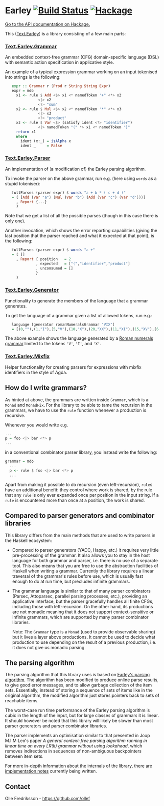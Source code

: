 Earley [![Build Status](https://travis-ci.org/ollef/Earley.svg?branch=master)](https://travis-ci.org/ollef/Earley) [![Hackage](https://img.shields.io/hackage/v/Earley.svg)](https://hackage.haskell.org/package/Earley)
======

[Go to the API documentation on Hackage.](https://hackage.haskell.org/package/Earley)

This ([Text.Earley](https://hackage.haskell.org/package/Earley/docs/Text-Earley.html)) is a library consisting of a few main parts:

### [Text.Earley.Grammar](https://hackage.haskell.org/package/Earley/docs/Text-Earley-Grammar.html)

An embedded context-free grammar (CFG) domain-specific language (DSL) with
semantic action specification in applicative style.

An example of a typical expression grammar working on an input tokenised
into strings is the following:

```haskell
   expr :: Grammar r (Prod r String String Expr)
   expr = mdo
     x1 <- rule $ Add <$> x1 <* namedToken "+" <*> x2
               <|> x2
               <?> "sum"
     x2 <- rule $ Mul <$> x2 <* namedToken "*" <*> x3
               <|> x3
               <?> "product"
     x3 <- rule $ Var <$> (satisfy ident <?> "identifier")
               <|> namedToken "(" *> x1 <* namedToken ")"
     return x1
     where
       ident (x:_) = isAlpha x
       ident _     = False
```

### [Text.Earley.Parser](https://hackage.haskell.org/package/Earley/docs/Text-Earley-Parser.html)

An implementation of (a modification of) the Earley parsing algorithm.

To invoke the parser on the above grammar, run e.g. (here using `words` as a
stupid tokeniser):

```haskell
   fullParses (parser expr) $ words "a + b * ( c + d )"
   = ( [Add (Var "a") (Mul (Var "b") (Add (Var "c") (Var "d")))]
     , Report {...}
     )
```

Note that we get a list of all the possible parses (though in this case
there is only one).

Another invocation, which shows the error reporting capabilities (giving the
last position that the parser reached and what it expected at that point),
is the following:

```haskell
   fullParses (parser expr) $ words "a +"
   = ( []
     , Report { position   = 2
              , expected   = ["(","identifier","product"]
              , unconsumed = []
              }
     )
```

### [Text.Earley.Generator](https://hackage.haskell.org/package/Earley/docs/Text-Earley-Generator.html)

Functionality to generate the members of the language that a grammar generates.

To get the language of a grammar given a list of allowed tokens, run e.g.:

```haskell
   language (generator romanNumeralsGrammar "VIX")
   = [(0,""),(1,"I"),(5,"V"),(10,"X"),(20,"XX"),(11,"XI"),(15,"XV"),(6,"VI"),(9,"IX"),(4,"IV"),(2,"II"),(3,"III"),(19,"XIX"),(16,"XVI"),(14,"XIV"),(12,"XII"),(7,"VII"),(21,"XXI"),(25,"XXV"),(30,"XXX"),(31,"XXXI"),(35,"XXXV"),(8,"VIII"),(13,"XIII"),(17,"XVII"),(26,"XXVI"),(29,"XXIX"),(24,"XXIV"),(22,"XXII"),(18,"XVIII"),(36,"XXXVI"),(39,"XXXIX"),(34,"XXXIV"),(32,"XXXII"),(23,"XXIII"),(27,"XXVII"),(33,"XXXIII"),(28,"XXVIII"),(37,"XXXVII"),(38,"XXXVIII")]
```

The above example shows the language generated by a [Roman numerals
grammar](examples/RomanNumerals.hs) limited to the tokens `'V'`, `'I'`, and
`'X'`.

### [Text.Earley.Mixfix](https://hackage.haskell.org/package/Earley/docs/Text-Earley-Mixfix.html)

Helper functionality for creating parsers for expressions with mixfix
identifiers in the style of Agda.

How do I write grammars?
------------------------

As hinted at above, the grammars are written inside `Grammar`, which is a
`Monad` and `MonadFix`.  For the library to be able to tame the recursion in
the grammars, we have to use the `rule` function whenever a production is
recursive.

Whenever you would write e.g.
```haskell
...
p = foo <|> bar <*> p
...
```
in a conventional combinator parser library, you instead write the following:
```haskell
grammar = mdo
  ...
  p <- rule $ foo <|> bar <*> p
  ...
```

Apart from making it possible to do recursion (even left-recursion), `rule`s
have an additional benefit: they control where work is shared, by the rule that
any `rule` is only ever expanded once per position in the input string. If a
`rule` is encountered more than once at a position, the work is shared.

Compared to parser generators and combinator libraries
------------------------------------------------------

This library differs from the main methods that are used to write parsers in
the Haskell ecosystem:

* Compared to parser generators (YACC, Happy, etc.) it requires very little
  pre-processing of the grammar. It also allows you to stay in the host
  language for both grammar and parser, i.e. there is no use of a separate
  tool. This also means that you are free to use the abstraction facilities of
  Haskell when writing a grammar. Currently the library requires a linear
  traversal of the grammar's rules before use, which is usually fast enough to
  do at run time, but precludes infinite grammars.

* The grammar language is similar to that of many parser combinators (Parsec,
  Attoparsec, parallel parsing processes, etc.), providing an applicative
  interface, but the parser gracefully handles all finite CFGs, including those
  with left-recursion. On the other hand, its productions are not monadic
  meaning that it does not support context-sensitive or infinite grammars,
  which are supported by many parser combinator libraries.

  Note: The `Grammar` type is a `Monad` (used to provide observable sharing)
  but it lives a layer above productions. It cannot be used to decide what
  production to use depending on the result of a previous production, i.e. it
  does not give us monadic parsing.

The parsing algorithm
---------------------

The parsing algorithm that this library uses is based on [Earley's parsing
algorithm](https://en.wikipedia.org/wiki/Earley_parser).  The algorithm has
been modified to produce online parse results, to give good error messages, and
to allow garbage collection of the item sets. Essentially, instead of storing a
sequence of sets of items like in the original algorithm, the modified
algorithm just stores pointers back to sets of reachable items.

The worst-case run time performance of the Earley parsing algorithm is cubic in
the length of the input, but for large classes of grammars it is linear. It
should however be noted that this library will likely be slower than most
parser generators and parser combinator libraries.

The parser implements an optimisation similar to that presented in Joop M.I.M
Leo's paper *A general context-free parsing algorithm running in linear time on
every LR(k) grammar without using lookahead*, which removes indirections in
sequences of non-ambiguous backpointers between item sets.

For more in-depth information about the internals of the library, there are
[implementation notes](docs/implementation.md) currently being written.

Contact
-------

Olle Fredriksson - https://github.com/ollef
